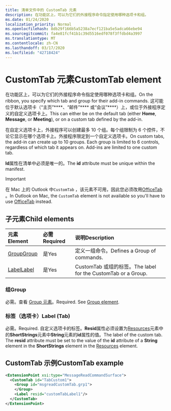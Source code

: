 ```yaml
---
title: 清单文件中的 CustomTab 元素
description: 在功能区上，可以为它们的外接程序命令指定使用哪种选项卡和组。
ms.date: 01/24/2020
localization_priority: Normal
ms.openlocfilehash: 8db29f166b5a5238a7ecf121ba5e5adca66ebe94
ms.sourcegitcommit: fa4e81fcf41b1c39d5516edf078f3ffdbd4a3997
ms.translationtype: MT
ms.contentlocale: zh-CN
ms.lasthandoff: 03/17/2020
ms.locfileid: "42718424"
---
```

# <a name="customtab-element"></a><span data-ttu-id="27080-103">CustomTab 元素</span><span class="sxs-lookup"><span data-stu-id="27080-103">CustomTab element</span></span>

<span data-ttu-id="27080-104">在功能区上，可以为它们的外接程序命令指定使用哪种选项卡和组。</span><span class="sxs-lookup"><span data-stu-id="27080-104">On the ribbon, you specify which tab and group for their add-in commands.</span></span> <span data-ttu-id="27080-105">这可能位于默认选项卡（“主页”\*\*\*\*、“邮件”\*\*\*\* 或“会议”\*\*\*\*）上，或位于外接程序定义的自定义选项卡上。</span><span class="sxs-lookup"><span data-stu-id="27080-105">This can either be on the default tab (either **Home**, **Message**, or **Meeting**), or on a custom tab defined by the add-in.</span></span>

<span data-ttu-id="27080-p102">在自定义选项卡上，外接程序可以创建最多 10 个组。每个组限制为 6 个控件，不论它显示在哪个选项卡上。外接程序限定到一个自定义选项卡。</span><span class="sxs-lookup"><span data-stu-id="27080-p102">On custom tabs, the add-in can create up to 10 groups. Each group is limited to 6 controls, regardless of which tab it appears on. Add-ins are limited to one custom tab.</span></span>

<span data-ttu-id="27080-109">**Id**属性在清单中必须是唯一的。</span><span class="sxs-lookup"><span data-stu-id="27080-109">The **id** attribute must be unique within the manifest.</span></span>

> [!IMPORTANT]
> <span data-ttu-id="27080-110">在 Mac 上的 Outlook 中`CustomTab` ，该元素不可用，因此您必须改用[OfficeTab](officetab.md) 。</span><span class="sxs-lookup"><span data-stu-id="27080-110">In Outlook on Mac, the `CustomTab` element is not available so you'll have to use [OfficeTab](officetab.md) instead.</span></span>

## <a name="child-elements"></a><span data-ttu-id="27080-111">子元素</span><span class="sxs-lookup"><span data-stu-id="27080-111">Child elements</span></span>

|  <span data-ttu-id="27080-112">元素</span><span class="sxs-lookup"><span data-stu-id="27080-112">Element</span></span> |  <span data-ttu-id="27080-113">必需</span><span class="sxs-lookup"><span data-stu-id="27080-113">Required</span></span>  |  <span data-ttu-id="27080-114">说明</span><span class="sxs-lookup"><span data-stu-id="27080-114">Description</span></span>  |
|:-----|:-----|:-----|
|  [<span data-ttu-id="27080-115">Group</span><span class="sxs-lookup"><span data-stu-id="27080-115">Group</span></span>](group.md)      | <span data-ttu-id="27080-116">是</span><span class="sxs-lookup"><span data-stu-id="27080-116">Yes</span></span> |  <span data-ttu-id="27080-117">定义一组命令。</span><span class="sxs-lookup"><span data-stu-id="27080-117">Defines a Group of commands.</span></span>  |
|  [<span data-ttu-id="27080-118">Label</span><span class="sxs-lookup"><span data-stu-id="27080-118">Label</span></span>](#label-tab)      | <span data-ttu-id="27080-119">是</span><span class="sxs-lookup"><span data-stu-id="27080-119">Yes</span></span> |  <span data-ttu-id="27080-120">CustomTab 或组的标签。</span><span class="sxs-lookup"><span data-stu-id="27080-120">The label for the CustomTab or a Group.</span></span>  |

### <a name="group"></a><span data-ttu-id="27080-121">组</span><span class="sxs-lookup"><span data-stu-id="27080-121">Group</span></span>

<span data-ttu-id="27080-p103">必需。查看 [Group 元素](group.md)。</span><span class="sxs-lookup"><span data-stu-id="27080-p103">Required. See [Group element](group.md).</span></span>

### <a name="label-tab"></a><span data-ttu-id="27080-124">标签（选项卡）</span><span class="sxs-lookup"><span data-stu-id="27080-124">Label (Tab)</span></span>

<span data-ttu-id="27080-125">必需。</span><span class="sxs-lookup"><span data-stu-id="27080-125">Required.</span></span> <span data-ttu-id="27080-126">自定义选项卡的标签。**Resid**属性必须设置为[Resources](resources.md)元素中的**ShortStrings**元素中**String**元素的**id**属性的值。</span><span class="sxs-lookup"><span data-stu-id="27080-126">The label of the custom tab. The **resid** attribute must be set to the value of the **id** attribute of a **String** element in the **ShortStrings** element in the [Resources](resources.md) element.</span></span>


## <a name="customtab-example"></a><span data-ttu-id="27080-127">CustomTab 示例</span><span class="sxs-lookup"><span data-stu-id="27080-127">CustomTab example</span></span>

```xml
<ExtensionPoint xsi:type="MessageReadCommandSurface">
  <CustomTab id="TabCustom1">
    <Group id="msgreadCustomTab.grp1">
    </Group>
    <Label resid="customTabLabel1"/>
  </CustomTab>
</ExtensionPoint>
```
